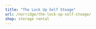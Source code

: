 ```yaml
---
title: "The Lock Up Self Stoage"
url: /norridge/the-lock-up-self-stoage/
shop: storage rental
---
```

